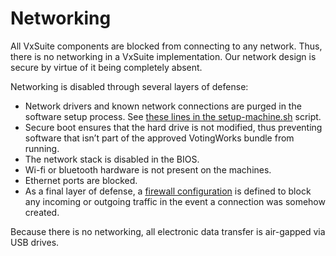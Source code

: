 # Networking

All VxSuite components are blocked from connecting to any network. Thus, there is no networking in a VxSuite implementation. Our network design is secure by virtue of it being completely absent.

Networking is disabled through several layers of defense:

* Network drivers and known network connections are purged in the software setup process. See [these lines in the setup-machine.sh](https://github.com/votingworks/vxsuite-complete-system/blob/v4.0.2/setup-machine.sh#L443-L445) script.
* Secure boot ensures that the hard drive is not modified, thus preventing software that isn’t part of the approved VotingWorks bundle from running.
* The network stack is disabled in the BIOS.
* Wi-fi or bluetooth hardware is not present on the machines.
* Ethernet ports are blocked.
* As a final layer of defense, a [firewall configuration](https://github.com/votingworks/vxsuite-build-system/blob/v4.0.2/playbooks/trusted_build/firewalld.yaml) is defined to block any incoming or outgoing traffic in the event a connection was somehow created.

Because there is no networking, all electronic data transfer is air-gapped via USB drives.
